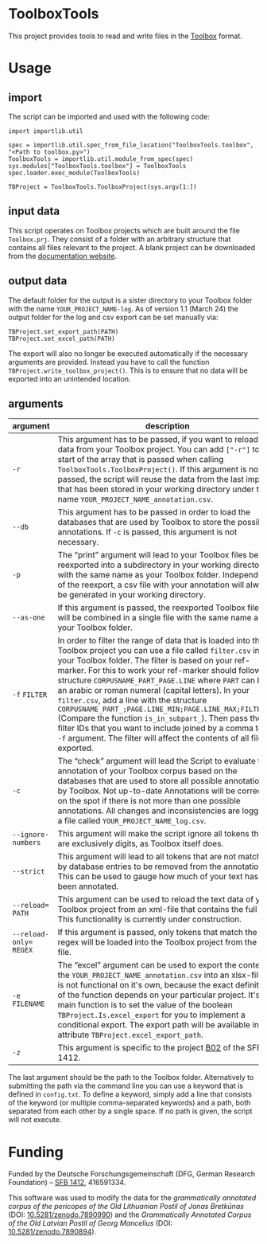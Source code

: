 # ToolboxTools

This project provides tools to read and write files in the [Toolbox](https://software.sil.org/toolbox/) format. 

# Usage

## import

The script can be imported and used with the following code:

	import importlib.util
	
	spec = importlib.util.spec_from_file_location("ToolboxTools.toolbox", "<Path to toolbox.py>")
	ToolboxTools = importlib.util.module_from_spec(spec)
	sys.modules["ToolboxTools.toolbox"] = ToolboxTools
	spec.loader.exec_module(ToolboxTools)

	TBProject = ToolboxTools.ToolboxProject(sys.argv[1:])
	
## input data

This script operates on Toolbox projects which are built around the file `Toolbox.prj`. They consist of a folder with an arbitrary structure that contains all files relevant to the project. A blank project can be downloaded from the [documentation website](http://www.fieldlinguiststoolbox.org).

## output data

The default folder for the output is a sister directory to your Toolbox folder with the name `YOUR_PROJECT_NAME-log`. As of version 1.1 (March 24) the output folder for the log and csv export can be set manually via: 

```
TBProject.set_export_path(PATH)
TBProject.set_excel_path(PATH)
```

The export will also no longer be executed automatically if the necessary arguments are provided. Instead you have to call the function `TBProject.write_toolbox_project()`. This is to ensure that no data will be exported into an unintended location.
	
## arguments

| argument | description |
| -------- | ----------- |
| `-r` | This argument has to be passed, if you want to reload the data from your Toolbox project. You can add `["-r"]` to the start of the array that is passed when calling `ToolboxTools.ToolboxProject()`. If this argument is not passed, the script will reuse the data from the last import that has been stored in your working directory under the name `YOUR_PROJECT_NAME_annotation.csv`. |
| `--db` | This argument has to be passed in order to load the databases that are used by Toolbox to store the possible annotations. If `-c` is passed, this argument is not necessary. |
| `-p` | The “print” argument will lead to your Toolbox files being reexported into a subdirectory in your working directory with the same name as your Toolbox folder. Independently of the reexport, a csv file with your annotation will always be generated in your working directory. |
| `--as-one` | If this argument is passed, the reexported Toolbox files will be combined in a single file with the same name as your Toolbox folder. |
| `-f` `FILTER` | In order to filter the range of data that is loaded into the Toolbox project you can use a file called `filter.csv` in your Toolbox folder. The filter is based on your ref-marker. For this to work your ref-marker should follow the structure `CORPUSNAME_PART_PAGE.LINE` where `PART` can be an arabic or roman numeral (capital letters). In your `filter.csv`, add a line with the structure `CORPUSNAME_PART_;PAGE.LINE_MIN;PAGE.LINE_MAX;FILTER_ID` (Compare the function `is_in_subpart_`). Then pass the filter IDs that you want to include joined by a comma to the `-f` argument. The filter will affect the contents of all files exported. |
| `-c` | The “check” argument will lead the Script to evaluate the annotation of your Toolbox corpus based on the databases that are used to store all possible annotations by Toolbox. Not up-to-date Annotations will be corrected on the spot if there is not more than one possible annotations. All changes and inconsistencies are logged in a file called `YOUR_PROJECT_NAME_log.csv`. | 
| `--ignore-numbers` | This argument will make the script ignore all tokens that are exclusively digits, as Toolbox itself does. |
| `--strict` | This argument will lead to all tokens that are not matched by database entries to be removed from the annotation. This can be used to gauge how much of your text has been annotated. | 
| `--reload=` `PATH` | This argument can be used to reload the text data of your Toolbox project from an xml-file that contains the full text. This functionality is currently under construction. |
| `--reload-only=` `REGEX` | If this argument is passed, only tokens that match the regex will be loaded into the Toolbox project from the xml-file. |
| `-e` `FILENAME` | The “excel” argument can be used to export the content of the `YOUR_PROJECT_NAME_annotation.csv` into an xlsx-file. It is not functional on it's own, because the exact definition of the function depends on your particular project. It's main function is to set the value of the boolean `TBProject.Is.excel_export` for you to implement a conditional export. The export path will be available in the attribute `TBProject.excel_export_path`.|
| `-z` | This argument is specific to the project [B02](https://sfb1412.hu-berlin.de/projects/b02/) of the SFB 1412. |

The last argument should be the path to the Toolbox folder. Alternatively to submitting the path via the command line you can use a keyword that is defined in `config.txt`. To define a keyword, simply add a line that consists of the keyword (or multiple comma-separated keywords) and a path, both separated from each other by a single space. If no path is given, the script will not execute.


# Funding 

Funded by the Deutsche Forschungsgemeinschaft (DFG, German Research Foundation) – [SFB 1412](https://sfb1412.hu-berlin.de/), 416591334.

This software was used to modify the data for  the _grammatically annotated corpus of the pericopes of the Old Lithuanian Postil of Jonas Bretkūnas_ (DOI: [10.5281/zenodo.7890990](https://doi.org/10.5281/zenodo.7890990)) and the _Grammatically Annotated Corpus of the Old Latvian Postil of Georg Mancelius_ (DOI: [10.5281/zenodo.7890894](https://doi.org/10.5281/zenodo.7890894)).